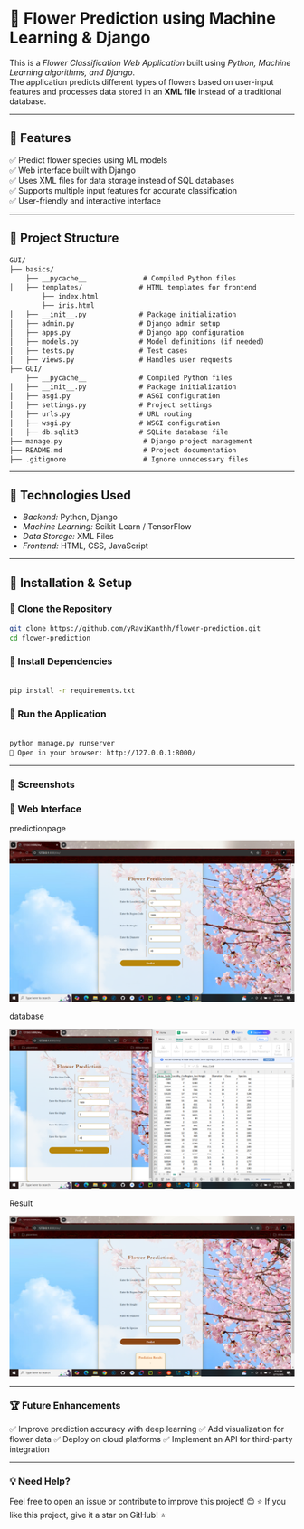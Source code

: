 # 🌸 Flower Prediction using Machine Learning & Django  

This is a *Flower Classification Web Application* built using *Python, Machine Learning algorithms, and Django*.  
The application predicts different types of flowers based on user-input features and processes data stored in an **XML file** instead of a traditional database.

---

## 📌 Features  

✅ Predict flower species using ML models  
✅ Web interface built with Django  
✅ Uses XML files for data storage instead of SQL databases  
✅ Supports multiple input features for accurate classification  
✅ User-friendly and interactive interface  

---

## 📂 Project Structure  
```
GUI/
├── basics/
    ├── __pycache__              # Compiled Python files
│   ├── templates/              # HTML templates for frontend
        ├── index.html
        ├── iris.html
│   ├── __init__.py             # Package initialization
│   ├── admin.py                # Django admin setup
│   ├── apps.py                 # Django app configuration
│   ├── models.py               # Model definitions (if needed)
│   ├── tests.py                # Test cases
│   ├── views.py                # Handles user requests
├── GUI/
    ├── __pycache__             # Compiled Python files
│   ├── __init__.py             # Package initialization
│   ├── asgi.py                 # ASGI configuration
│   ├── settings.py             # Project settings
│   ├── urls.py                 # URL routing
│   ├── wsgi.py                 # WSGI configuration
│   ├── db.sqlit3               # SQLite database file
├── manage.py                    # Django project management
├── README.md                    # Project documentation
├── .gitignore                   # Ignore unnecessary files
```
---

## 🎯 Technologies Used  

- *Backend:* Python, Django  
- *Machine Learning:* Scikit-Learn / TensorFlow  
- *Data Storage:* XML Files  
- *Frontend:* HTML, CSS, JavaScript  

---

## 🔧 Installation & Setup  

### 🔹 Clone the Repository  
```bash
git clone https://github.com/yRaviKanthh/flower-prediction.git
cd flower-prediction
```
### 🔹 Install Dependencies
```bash

pip install -r requirements.txt
```

### 🔹 Run the Application
```bash

python manage.py runserver
🔗 Open in your browser: http://127.0.0.1:8000/
```
---

### 📸 Screenshots

### 🔹 Web Interface

predictionpage

![predictionpage](https://raw.githubusercontent.com/yRaviKanthh/flower-prediction/9064e0eeb8de93178055f80343c3adb61b524118/flower-prediction/GUI/screenshots/predictionpage.png)

database

![database](https://raw.githubusercontent.com/yRaviKanthh/flower-prediction/9064e0eeb8de93178055f80343c3adb61b524118/flower-prediction/GUI/screenshots/db.png)

Result

![Result](https://raw.githubusercontent.com/yRaviKanthh/flower-prediction/9064e0eeb8de93178055f80343c3adb61b524118/flower-prediction/GUI/screenshots/result.png)

---



### 🏆 Future Enhancements

✅ Improve prediction accuracy with deep learning
✅ Add visualization for flower data
✅ Deploy on cloud platforms
✅ Implement an API for third-party integration

---

### 💡 Need Help?
Feel free to open an issue or contribute to improve this project! 😊
⭐ If you like this project, give it a star on GitHub! ⭐







